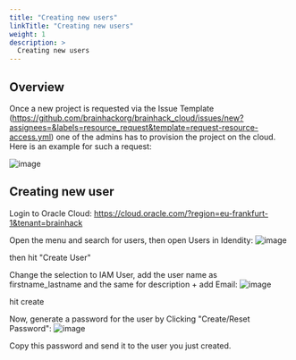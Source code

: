 ```yaml
---
title: "Creating new users"
linkTitle: "Creating new users"
weight: 1
description: >
  Creating new users
---
```


## Overview

Once a new project is requested via the Issue Template (https://github.com/brainhackorg/brainhack_cloud/issues/new?assignees=&labels=resource_request&template=request-resource-access.yml) one of the admins has to provision the project on the cloud. Here is an example for such a request:

![image](https://user-images.githubusercontent.com/4021595/157339176-d222994f-7d25-484c-99bb-67b354ab1e5a.png)

## Creating new user
Login to Oracle Cloud: https://cloud.oracle.com/?region=eu-frankfurt-1&tenant=brainhack

Open the menu and search for users, then open Users in Idendity:
![image](https://user-images.githubusercontent.com/4021595/157339416-1c6f3dcd-3d78-4613-81f1-a955badc3d28.png)

then hit "Create User"

Change the selection to IAM User, add the user name as firstname_lastname and the same for description + add Email:
![image](https://user-images.githubusercontent.com/4021595/157339931-96380614-7e14-434d-a9d6-9821c7aa2463.png)

hit create

Now, generate a password for the user by Clicking "Create/Reset Password":
![image](https://user-images.githubusercontent.com/4021595/157340057-14baf64d-4737-4dae-ad6a-c31694eac9ab.png)

Copy this password and send it to the user you just created.
